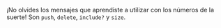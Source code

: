 ¡No olvides los mensajes que aprendiste a utilizar con los números de la suerte! Son `push`, `delete`, `include?` y `size`.
